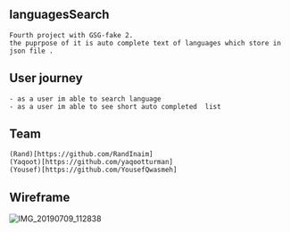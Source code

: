 ## languagesSearch

    Fourth project with GSG-fake 2.
    the puprpose of it is auto complete text of languages which store in json file .

## User journey

    - as a user im able to search language
    - as a user im able to see short auto completed  list

## Team

    (Rand)[https://github.com/RandInaim]
    (Yaqoot)[https://github.com/yaqootturman]
    (Yousef)[https://github.com/YousefQwasmeh]
## Wireframe

 ![IMG_20190709_112838](https://user-images.githubusercontent.com/27896127/60872184-ee399780-a23c-11e9-9d12-d79c725667f6.jpg)
